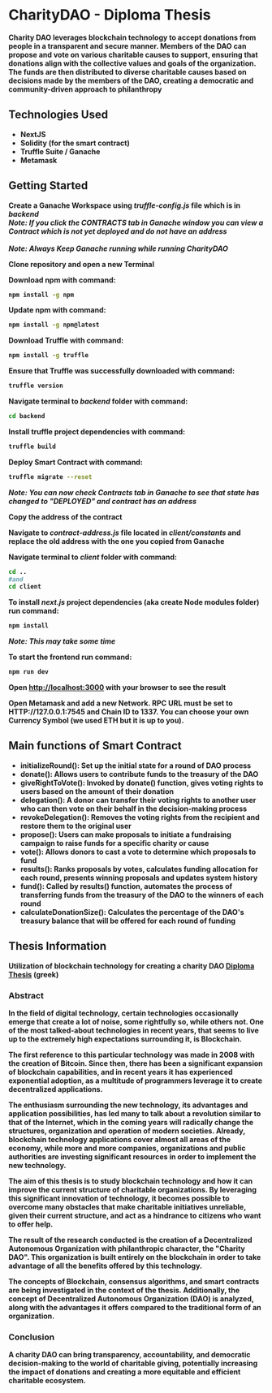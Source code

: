 # CharityDAO - Diploma Thesis

<b>Charity DAO leverages blockchain technology to accept donations from people in a transparent and secure manner. Members of the DAO can propose and vote on various charitable causes to support, ensuring that donations align with the collective values and goals of the organization. The funds are then distributed to diverse charitable causes based on decisions made by the members of the DAO, creating a democratic and community-driven approach to philanthropy<b>

## Technologies Used
* NextJS
* Solidity (for the smart contract)
* Truffle Suite / Ganache
* Metamask

## Getting Started
Create a Ganache Workspace using ***truffle-config.js*** file which is in ***backend*** 
<br>*Note: If you click the CONTRACTS tab in Ganache window you can view a Contract which is not yet deployed and do not have an address*</br>
<br>*Note: Always Keep Ganache running while running CharityDAO*</br>

Clone repository and open a new Terminal

Download npm with command: 
```bash
npm install -g npm
```

Update npm with command: 
```bash
npm install -g npm@latest
```

Download Truffle with command: 
```bash
npm install -g truffle
```

Ensure that Truffle was successfully downloaded with command: 
```bash
truffle version
```

Navigate terminal to ***backend*** folder with command:
```bash
cd backend
```

Install truffle project dependencies with command: 
```bash 
truffle build
```

Deploy Smart Contract with command: 
```bash
truffle migrate --reset
```
*Note: You can now check Contracts tab in Ganache to see that state has changed to "DEPLOYED" and contract has an address*

Copy the address of the contract

Navigate to ***contract-address.js*** file located in ***client/constants*** and replace the old address with the one you copied from Ganache

Navigate terminal to ***client*** folder with command: 
```bash
cd .. 
#and 
cd client
```

To install ***next.js*** project dependencies (aka create Node modules folder) run command: 
```bash
npm install
```
*Note: This may take some time*

To start the frontend run command: 
```bash
npm run dev
```

Open [http://localhost:3000](http://localhost:3000) with your browser to see the result

Open Metamask and add a new Network. RPC URL must be set to HTTP://127.0.0.1:7545 and Chain ID to 1337. You can choose your own Currency Symbol (we used ETH but it is up to you).


## Main functions of Smart Contract
* initializeRound(): Set up the initial state for a round of DAO process
* donate(): Allows users to contribute funds to the treasury of the DAO
* giveRightToVote(): Invoked by donate() function, gives voting rights to users based on the amount of their donation
* delegation(): A donor can transfer their voting rights to another user who can then vote on their behalf in the decision-making process
* revokeDelegation(): Removes the voting rights from the recipient and restore them to the original user
* propose(): Users can make proposals to initiate a fundraising campaign to raise funds for a specific charity or cause
* vote(): Allows donors to cast a vote to determine which proposals to fund
* results(): Ranks proposals by votes, calculates funding allocation for each round, presents winning proposals and updates system history
* fund(): Called by results() function, automates the process of transferring funds from the treasury of the DAO to the winners of each round
* calculateDonationSize(): Calculates the percentage of the DAO's treasury balance that will be offered for each round of funding

## Thesis Information
Utilization of blockchain technology for creating a charity DAO 
[Diploma Thesis](http://artemis.cslab.ece.ntua.gr:8080/jspui/handle/123456789/18597) (greek)

### Abstract
In the field of digital technology, certain technologies occasionally emerge that create a lot of noise, some rightfully so, while others not. One of the most talked-about technologies in recent years, that seems to live up to the extremely high expectations surrounding it, is Blockchain.

The first reference to this particular technology was made in 2008 with the creation of Bitcoin. Since then, there has been a significant expansion of blockchain capabilities, and in recent years it has experienced exponential adoption, as a multitude of programmers leverage it to create decentralized applications.

The enthusiasm surrounding the new technology, its advantages and application possibilities, has led many to talk about a revolution similar to that of the Internet, which in the coming years will radically change the structures, organization and operation of modern societies. Already, blockchain technology applications cover almost all areas of the economy, while more and more companies, organizations and public authorities are investing significant resources in order to implement the new technology.

The aim of this thesis is to study blockchain technology and how it can improve the current structure of charitable organizations. By leveraging this significant innovation of technology, it becomes possible to overcome many obstacles that make charitable initiatives unreliable, given their current structure, and act as a hindrance to citizens who want to offer help.

The result of the research conducted is the creation of a Decentralized Autonomous Organization with philanthropic character, the "Charity DAO". This organization is built entirely on the blockchain in order to take advantage of all the benefits offered by this technology.

The concepts of Blockchain, consensus algorithms, and smart contracts are being investigated in the context of the thesis. Additionally, the concept of Decentralized Autonomous Organization (DAO) is analyzed, along with the advantages it offers compared to the traditional form of an organization.

### Conclusion
A charity DAO can bring transparency, accountability, and democratic decision-making to the world of charitable giving, potentially increasing the impact of donations and creating a more equitable and efficient charitable ecosystem.